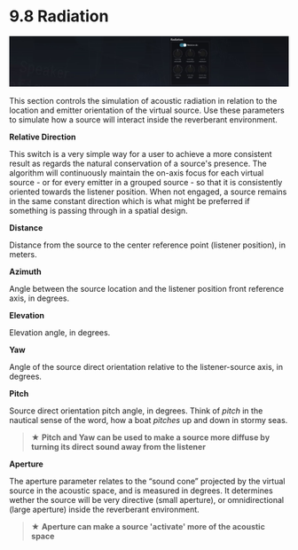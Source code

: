 # 9.8 Radiation

![](include/SpatRevolution_UserGuide_-176.jpg)

This section controls the simulation of acoustic radiation in relation to the location
and emitter orientation of the virtual source. Use these parameters to simulate how
a source will interact inside the reverberant environment.

**Relative Direction**

This switch is a very simple way for a user to achieve a more consistent result as regards the natural conservation of a source's presence. The algorithm will continuously maintain the on-axis focus for each virtual source - or for every emitter in a
grouped source - so that it is consistently oriented towards the listener position.
When not engaged, a source remains in the same constant direction which is what
might be preferred if something is passing through in a spatial design.

**Distance**

Distance from the source to the center reference point (listener position), in meters.

**Azimuth**

Angle between the source location and the listener position front reference axis, in
degrees.

**Elevation**

Elevation angle, in degrees.


**Yaw**

Angle of the source direct orientation relative to the listener-source axis, in degrees.

**Pitch**

Source direct orientation pitch angle, in degrees. Think of _pitch_ in the nautical
sense of the word, how a boat _pitches_ up and down in stormy seas.

> ★ **Pitch and Yaw can be used to make a source more diffuse
by turning its direct sound away from the listener**

**Aperture**

The aperture parameter relates to the “sound cone” projected by the virtual source
in the acoustic space, and is measured in degrees. It determines wether the source
will be very directive (small aperture), or omnidirectional (large aperture) inside the
reverberant environment.

> ★ **Aperture can make a source 'activate' more of the acoustic
space**

